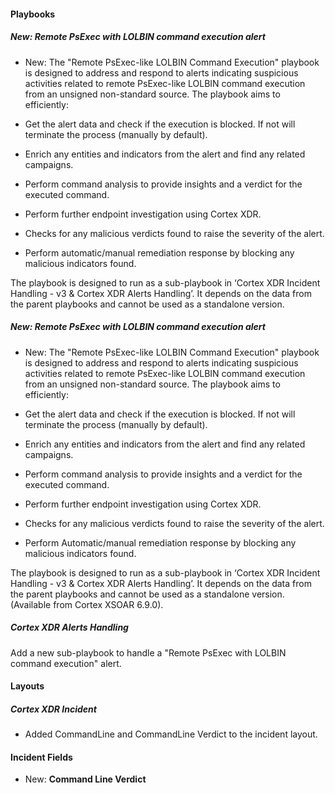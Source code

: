 
#### Playbooks

##### New: Remote PsExec with LOLBIN command execution alert

- New: The "Remote PsExec-like LOLBIN Command Execution" playbook is designed to address and respond to alerts indicating suspicious activities related to remote PsExec-like LOLBIN command execution from an unsigned non-standard source. 
The playbook aims to efficiently:

- Get the alert data and check if the execution is blocked. If not will terminate the process (manually by default).
- Enrich any entities and indicators from the alert and find any related campaigns.
- Perform command analysis to provide insights and a verdict for the executed command.
- Perform further endpoint investigation using Cortex XDR.
- Checks for any malicious verdicts found to raise the severity of the alert.
- Perform automatic/manual remediation response by blocking any malicious indicators found.

The playbook is designed to run as a sub-playbook in ‘Cortex XDR Incident Handling - v3 & Cortex XDR Alerts Handling’.
It depends on the data from the parent playbooks and cannot be used as a standalone version.

##### New: Remote PsExec with LOLBIN command execution alert

- New: The "Remote PsExec-like LOLBIN Command Execution" playbook is designed to address and respond to alerts indicating suspicious activities related to remote PsExec-like LOLBIN command execution from an unsigned non-standard source. 
The playbook aims to efficiently:

- Get the alert data and check if the execution is blocked. If not will terminate the process (manually by default).
- Enrich any entities and indicators from the alert and find any related campaigns.
- Perform command analysis to provide insights and a verdict for the executed command.
- Perform further endpoint investigation using Cortex XDR.
- Checks for any malicious verdicts found to raise the severity of the alert.
- Perform Automatic/manual remediation response by blocking any malicious indicators found.

The playbook is designed to run as a sub-playbook in ‘Cortex XDR Incident Handling - v3 & Cortex XDR Alerts Handling’.
It depends on the data from the parent playbooks and cannot be used as a standalone version. (Available from Cortex XSOAR 6.9.0).
##### Cortex XDR Alerts Handling

Add a new sub-playbook to handle a "Remote PsExec with LOLBIN command execution" alert.

#### Layouts

##### Cortex XDR Incident

- Added CommandLine and CommandLine Verdict to the incident layout.


#### Incident Fields

- New: **Command Line Verdict**

